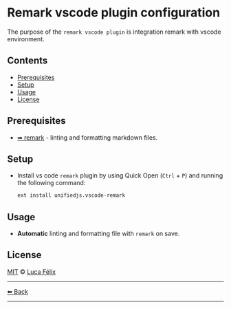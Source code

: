 # Remark vscode plugin configuration

The purpose of the `remark vscode plugin` is integration remark with vscode environment.

## Contents

- [Prerequisites](#prerequisites)
- [Setup](#setup)
- [Usage](#usage)
- [License](#license)

## Prerequisites

- [➡ remark](../../packages/remark/README.md) - linting and formatting markdown files.

## Setup

- Install vs code `remark` plugin by using Quick Open (`Ctrl` + `P`) and running the following command:

  ```sh
  ext install unifiedjs.vscode-remark
  ```

## Usage

- **Automatic** linting and formatting file with `remark` on save.

## License

[MIT](../../LICENSE) © [Luca Félix](https://github.com/flixlix)

---

[⬅ Back](../../README.md)

---
